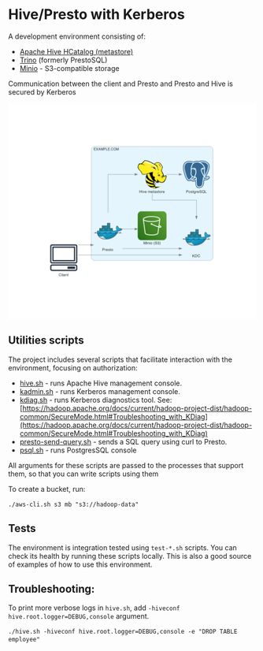
# Hive/Presto with Kerberos

A development environment consisting of:
 - [Apache Hive HCatalog  (metastore)](https://cwiki.apache.org/confluence/display/Hive/HCatalog)
 - [Trino](https://trino.io/) (formerly PrestoSQL) 
 - [Minio](https://min.io/) - S3-compatible storage

Communication between the client and Presto and Presto and Hive is secured by Kerberos

![](diagram.png)

## Utilities scripts

The project includes several scripts that facilitate interaction with the environment, focusing on authorization:

- [hive.sh](./hive.sh) - runs Apache Hive management console.
- [kadmin.sh](./kadmin.sh) - runs Kerberos management console.
- [kdiag.sh](./kdiag.sh) - runs Kerberos diagnostics tool. See: [https://hadoop.apache.org/docs/current/hadoop-project-dist/hadoop-common/SecureMode.html#Troubleshooting_with_KDiag](https://hadoop.apache.org/docs/current/hadoop-project-dist/hadoop-common/SecureMode.html#Troubleshooting_with_KDiag)
- [presto-send-query.sh](./presto-send-query.sh) - sends a SQL query using curl to Presto.
- [psql.sh](./psql.sh) - runs PostgresSQL console

All arguments for these scripts are passed to the processes that support them, so that you can write scripts using them

To create a bucket, run:
```
./aws-cli.sh s3 mb "s3://hadoop-data"
```

## Tests

The environment is integration tested using ``test-*.sh`` scripts. You can check its health by running these scripts locally. This is also a good source of examples of how to use this environment.

## Troubleshooting:

To print more verbose logs in ``hive.sh``, add `-hiveconf hive.root.logger=DEBUG,console` argument.
````shell script
./hive.sh -hiveconf hive.root.logger=DEBUG,console -e "DROP TABLE employee"
````
